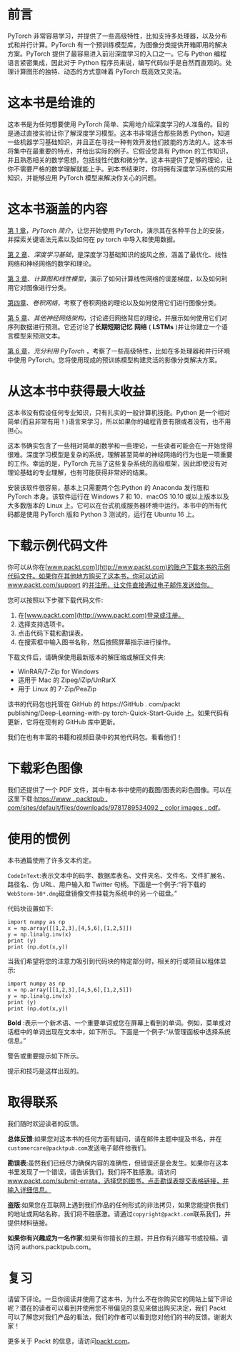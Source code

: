 <title>Preface</title> <link rel="stylesheet" href="css/style.css" type="text/css"> 

# 前言

PyTorch 非常容易学习，并提供了一些高级特性，比如支持多处理器，以及分布式和并行计算。PyTorch 有一个预训练模型库，为图像分类提供开箱即用的解决方案。PyTorch 提供了最容易进入前沿深度学习的入口之一。它与 Python 编程语言紧密集成，因此对于 Python 程序员来说，编写代码似乎是自然而直观的。处理计算图形的独特、动态的方式意味着 PyTorch 既高效又灵活。

<title>Who this book is for</title> <link rel="stylesheet" href="css/style.css" type="text/css"> 

# 这本书是给谁的

这本书是为任何想要使用 PyTorch 简单、实用地介绍深度学习的人准备的。目的是通过直接实验让你了解深度学习模型。这本书非常适合那些熟悉 Python，知道一些机器学习基础知识，并且正在寻找一种有效开发他们技能的方法的人。这本书将集中在最重要的特点，并给出实际的例子。它假设您具有 Python 的工作知识，并且熟悉相关的数学思想，包括线性代数和微分学。这本书提供了足够的理论，让你不需要严格的数学理解就能上手。到本书结束时，你将拥有深度学习系统的实用知识，并能够应用 PyTorch 模型来解决你关心的问题。

<title>What this book covers</title> <link rel="stylesheet" href="css/style.css" type="text/css"> 

# 这本书涵盖的内容

[第 1 章](2d1384b3-ec8a-40f0-96d0-5ac061f08a65.xhtml)，*PyTorch 简介*，让您开始使用 PyTorch，演示其在各种平台上的安装，并探索关键语法元素以及如何在 py torch 中导入和使用数据。

[第 2 章](fc03f00c-2991-4e13-af19-6afbf2eb6ded.xhtml)、*深度学习基础*，是深度学习基础知识的旋风之旅，涵盖了最优化、线性网络和神经网络的数学和理论。

[第 3 章](77e1b6da-e5d6-46a4-8a2c-ee1cfa686cc6.xhtml)、*计算图和线性模型*，演示了如何计算线性网络的误差梯度，以及如何利用它对图像进行分类。

[第四章](a3ca526e-1be7-4891-b763-a77141073ba8.xhtml)、*卷积网络*，考察了卷积网络的理论以及如何使用它们进行图像分类。

[第 5 章](9c33e5cd-daf7-403f-b462-cde997dfaa66.xhtml)、*其他神经网络架构*，讨论递归网络背后的理论，并展示如何使用它们对序列数据进行预测。它还讨论了**长期短期记忆** **网络** ( **LSTMs** )并让你建立一个语言模型来预测文本。

[第 6 章](459b0641-0fa6-4d51-896e-f9a041fa0c3e.xhtml)，*充分利用 PyTorch* ，考察了一些高级特性，比如在多处理器和并行环境中使用 PyTorch。您将使用现成的预训练模型构建灵活的影像分类解决方案。

<title>To get the most out of this book</title> <link rel="stylesheet" href="css/style.css" type="text/css"> 

# 从这本书中获得最大收益

这本书没有假设任何专业知识，只有扎实的一般计算机技能。Python 是一个相对简单(而且非常有用！)语言来学习，所以如果你的编程背景有限或者没有，也不用担心。

这本书确实包含了一些相对简单的数学和一些理论，一些读者可能会在一开始觉得很难。深度学习模型是复杂的系统，理解甚至简单的神经网络的行为也是一项重要的工作。幸运的是，PyTorch 充当了这些复杂系统的高级框架，因此即使没有对理论基础的专业理解，也有可能获得非常好的结果。

安装该软件很容易，基本上只需要两个包:Python 的 Anaconda 发行版和 PyTorch 本身。该软件运行在 Windows 7 和 10、macOS 10.10 或以上版本以及大多数版本的 Linux 上。它可以在台式机或服务器环境中运行。本书中的所有代码都是使用 PyTorch 版和 Python 3 测试的，运行在 Ubuntu 16 上。

<title>Download the example code files</title> <link rel="stylesheet" href="css/style.css" type="text/css"> 

# 下载示例代码文件

你可以从你在[www.packt.com](http://www.packt.com)的账户下载本书的示例代码文件。如果你在其他地方购买了这本书，你可以访问 www.packt.com/support 的[并注册，让文件直接通过电子邮件发送给你。](http://www.packt.com/support)

您可以按照以下步骤下载代码文件:

1.  在[www.packt.com](http://www.packt.com)登录或注册。
2.  选择支持选项卡。
3.  点击代码下载和勘误表。
4.  在搜索框中输入图书名称，然后按照屏幕指示进行操作。

下载文件后，请确保使用最新版本的解压缩或解压文件夹:

*   WinRAR/7-Zip for Windows
*   适用于 Mac 的 Zipeg/iZip/UnRarX
*   用于 Linux 的 7-Zip/PeaZip

该书的代码包也托管在 GitHub 的 https://GitHub . com/packt publishing/Deep-Learning-with-py torch-Quick-Start-Guide 上。如果代码有更新，它将在现有的 GitHub 库中更新。

我们在也有丰富的书籍和视频目录中的其他代码包。看看他们！

<title>Download the color images</title> <link rel="stylesheet" href="css/style.css" type="text/css"> 

# 下载彩色图像

我们还提供了一个 PDF 文件，其中有本书中使用的截图/图表的彩色图像。可以在这里下载:[https://www . packtpub . com/sites/default/files/downloads/9781789534092 _ color images . pdf](https://www.packtpub.com/sites/default/files/downloads/9781789534092_ColorImages.pdf)。

<title>Conventions used</title> <link rel="stylesheet" href="css/style.css" type="text/css"> 

# 使用的惯例

本书通篇使用了许多文本约定。

`CodeInText`:表示文本中的码字、数据库表名、文件夹名、文件名、文件扩展名、路径名、伪 URL、用户输入和 Twitter 句柄。下面是一个例子:“将下载的`WebStorm-10*.dmg`磁盘镜像文件挂载为系统中的另一个磁盘。”

代码块设置如下:

```
import numpy as np
x = np.array([[1,2,3],[4,5,6],[1,2,5]]) 
y = np.linalg.inv(x) 
print (y) 
print (np.dot(x,y))
```

当我们希望将您的注意力吸引到代码块的特定部分时，相关的行或项目以粗体显示:

```
import numpy as np
x = np.array([[1,2,3],[4,5,6],[1,2,5]]) 
y = np.linalg.inv(x) 
print (y) 
print (np.dot(x,y))
```

**Bold** :表示一个新术语、一个重要单词或您在屏幕上看到的单词。例如，菜单或对话框中的单词出现在文本中，如下所示。下面是一个例子:“从管理面板中选择系统信息。”

警告或重要提示如下所示。

提示和技巧是这样出现的。

<title>Get in touch</title> <link rel="stylesheet" href="css/style.css" type="text/css"> 

# 取得联系

我们随时欢迎读者的反馈。

**总体反馈**:如果您对这本书的任何方面有疑问，请在邮件主题中提及书名，并在`customercare@packtpub.com`发送电子邮件给我们。

**勘误表**:虽然我们已经尽力确保内容的准确性，但错误还是会发生。如果你在这本书里发现了一个错误，请告诉我们，我们将不胜感激。请访问 www.packt.com/submit-errata，选择您的图书，点击勘误表提交表格链接，并输入详细信息。

**盗版**:如果您在互联网上遇到我们作品的任何形式的非法拷贝，如果您能提供我们的地址或网站名称，我们将不胜感激。请通过`copyright@packt.com`联系我们，并提供材料链接。

**如果你有兴趣成为一名作家**:如果有你擅长的主题，并且你有兴趣写书或投稿，请访问 authors.packtpub.com。

<title>Reviews</title> <link rel="stylesheet" href="css/style.css" type="text/css"> 

# 复习

请留下评论。一旦你阅读并使用了这本书，为什么不在你购买它的网站上留下评论呢？潜在的读者可以看到并使用您不带偏见的意见来做出购买决定，我们 Packt 可以了解您对我们产品的看法，我们的作者可以看到您对他们的书的反馈。谢谢大家！

更多关于 Packt 的信息，请访问[packt.com](http://www.packt.com/)。